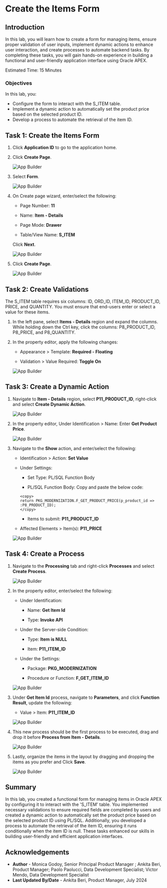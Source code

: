 # Create the Items Form

## Introduction

In this lab, you will learn how to create a form for managing items, ensure proper validation of user inputs, implement dynamic actions to enhance user interaction, and create processes to automate backend tasks. By completing these tasks, you will gain hands-on experience in building a functional and user-friendly application interface using Oracle APEX.

Estimated Time: 15 Minutes

### Objectives

In this lab, you:

- Configure the form to interact with the S_ITEM table.
- Implement a dynamic action to automatically set the product price based on the selected product ID.
- Develop a process to automate the retrieval of the item ID.

## Task 1: Create the Items Form

1. Click **Application ID** to go to the application home.

2. Click **Create Page**.

    ![App Builder](images/create-form-page.png " ")

3. Select **Form**.

    ![App Builder](images/select-form.png " ")

4. On Create page wizard, enter/select the following:

   - Page Number: **11**

   - Name: **Item - Details**

   - Page Mode: **Drawer**

   - Table/View Name: **S_ITEM**

   Click **Next**.

   ![App Builder](images/create-form-next.png " ")

5. Click **Create Page**.

    ![App Builder](images/create-page.png " ")

## Task 2: Create Validations

The S_ITEM table requires six columns: ID, ORD_ID, ITEM_ID, PRODUCT_ID, PRICE, and QUANTITY. You must ensure that end-users enter or select a value for these items.

1. In the left pane, select **Items - Details** region and expand the columns. While holding down the Ctrl key, click the columns: P8\_PRODUCT\_ID, P8\_PRICE, and P8\_QUANTITY.

2. In the property editor, apply the following changes:

    - Appearance > Template: **Required - Floating**

    - Validation > Value Required: **Toggle On**

   ![App Builder](images/select-items.png " ")

## Task 3: Create a Dynamic Action

1. Navigate to **Item - Details** region, select **P11\_PRODUCT\_ID**, right-click and select **Create Dynamic Action**.

    ![App Builder](images/create-dynamic-actions.png " ")

2. In the property editor, Under Identification > Name: Enter **Get Product Price**.

    ![App Builder](images/get-product-price.png " ")

3. Navigate to the **Show** action,  and enter/select the following:

    - Identification > Action: **Set Value**

    - Under Settings:

        - Set Type: PL/SQL Function Body

        - PL/SQL Function Body: Copy and paste the below code:

         ```
         <copy>
         return PKG_MODERNIZATION.F_GET_PRODUCT_PRICE(p_product_id => :P8_PRODUCT_ID);
         </copy>
        ```

        - Items to submit: **P11_PRODUCT_ID**

    - Affected Elements > Item(s): **P11\_PRICE**

    ![App Builder](images/set-value.png " ")

## Task 4: Create a Process 

1. Navigate to the **Processing** tab and right-click **Processes** and select **Create Process**.

    ![App Builder](images/create-process.png " ")

2. In the property editor, enter/select the following:

    - Under Identification: 

        - Name: **Get Item Id**

        - Type: **Invoke API**

    - Under the Server-side Condition:

        - Type: **Item is NULL**

        - Item: **P11\_ITEM\_ID**

    - Under the Settings:

        - Package: **PKG\_MODERNIZATION**

        - Procedure or Function: **F\_GET\_ITEM\_ID**

   ![App Builder](images/get-item-id.png " ")

3. Under **Get Item Id** process, navigate to **Parameters**, and click **Function Result**, update the following:

    - Value > Item: **P11\_ITEM\_ID**

   ![App Builder](images/function-result.png " ")

4. This new process should be the first process to be executed, drag and drop it before **Process from Item - Details**.

    ![App Builder](images/drag-process.png " ")

5. Lastly, organize the items in the layout by dragging and dropping the items as you prefer and Click **Save**.

    ![App Builder](images/drag-item.png " ")

## Summary

In this lab, you created a functional form for managing items in Oracle APEX by configuring it to interact with the 'S_ITEM' table. You implemented necessary validations to ensure required fields are completed by users and created a dynamic action to automatically set the product price based on the selected product ID using PL/SQL. Additionally, you developed a process to automate the retrieval of the item ID, ensuring it runs conditionally when the item ID is null. These tasks enhanced our skills in building user-friendly and efficient application interfaces.

## Acknowledgements

- **Author** - Monica Godoy, Senior Principal Product Manager ; Ankita Beri, Product Manager; Paolo Paolucci, Data Development Specialist; Victor Mendo, Data Development Specialist
- **Last Updated By/Date** - Ankita Beri, Product Manager, July 2024

